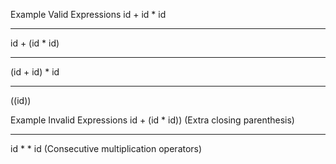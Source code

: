 

Example Valid Expressions
id + id * id
_______________
id + (id * id)
_______________
(id + id) * id
_______________
((id))


Example Invalid Expressions
id + (id * id)) (Extra closing parenthesis)
_______________
id * * id (Consecutive multiplication operators)
